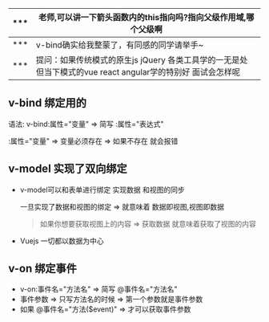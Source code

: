 | ***  | 老师,可以讲一下箭头函数内的this指向吗?指向父级作用域,哪个父级啊 |
| ---- | ------------------------------------------------------------ |
| ***  | v-bind确实给我整蒙了，有同感的同学请举手~                    |
| ***  | 提问：如果传统模式的原生js jQuery 各类工具学的一无是处 但当下模式的vue react angular学的特别好 面试会怎样呢 |

## v-bind  绑定用的

语法:  v-bind:属性="变量"  => 简写  :属性="表达式"

:属性="变量"  => 变量必须存在 => 如果不存在 就会报错

## v-model 实现了双向绑定 

* v-model可以和表单进行绑定 实现数据 和视图的同步 

  一旦实现了数据和视图的绑定  => 就意味着  数据即视图,视图即数据

  >如果你想要获取视图上的内容  => 获取数据 就意味着获取了视图的内容

* Vuejs 一切都以数据为中心

## v-on 绑定事件

* v-on:事件名="方法名" => 简写  @事件名="方法名"
* 事件参数 => 只写方法名的时候 => 第一个参数就是事件参数 
* 如果 @事件名="方法($event)" => 才可以获取事件参数


